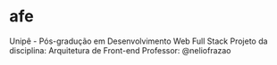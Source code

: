 # afe
Unipê - Pós-gradução em Desenvolvimento Web Full Stack
Projeto da disciplina: Arquitetura de Front-end 
Professor: @neliofrazao
